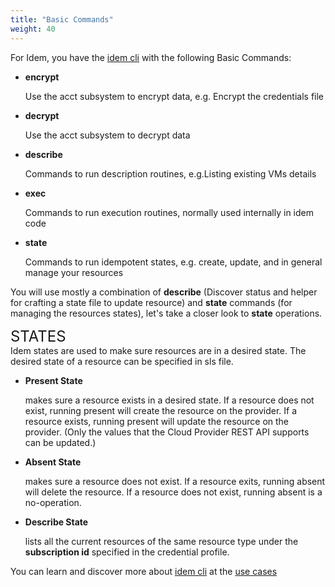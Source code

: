 ```yaml
---
title: "Basic Commands"
weight: 40
---
```


For Idem, you have the [idem cli](/Getting-Started/Install-Idem/) with the following Basic Commands:

 <ul>
<li><p><b>encrypt</b></p>
     Use the acct subsystem to encrypt data, e.g. Encrypt the credentials file</li>

<li><p><b>decrypt</b></p>
     Use the acct subsystem to decrypt data</li>

<li><p><b>describe</b></p>
    Commands to run description routines, e.g.Listing existing VMs details</li>

<li><p><b>exec</b></p>
    Commands to run execution routines, normally used internally in idem code</li>

<li><p><b>state</b></p>
    Commands to run idempotent states, e.g. create, update, and in general manage your resources </li>
</ul>

You will use mostly a combination of <b>describe</b> (Discover status and helper for crafting a state file to update resource) and <b>state</b> commands (for managing the resources states), let's take a closer look to <b>state</b> operations.

<SPAN STYLE="font-size:18.0pt">STATES</SPAN><br>
Idem states are used to make sure resources are in a desired state. The desired state of a resource can be specified in sls file. 

 <ul>
<li><p><b>Present State</b></p> 
    makes sure a resource exists in a desired state. If a resource does not exist, running present will create the resource on the provider. If a resource exists, running present will update the resource on the provider. (Only the values that the Cloud Provider REST API supports can be updated.)</li>
<li><p><b>Absent State</b></p>
    makes sure a resource does not exist. If a resource exits, running absent will delete the resource. If a resource does not exist, running absent is a no-operation.</li>
<li><p><b>Describe State</b></p>
    lists all the current resources of the same resource type under the <b>subscription id</b> specified in the credential profile.</li>
 </ul>

You can learn and discover more about [idem cli](/Getting-Started/Install-Idem/) at the [use cases](/Use-Cases/)
